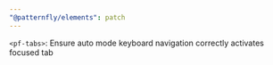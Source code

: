 ```yaml
---
"@patternfly/elements": patch
---
```


`<pf-tabs>`: Ensure auto mode keyboard navigation correctly activates focused tab
